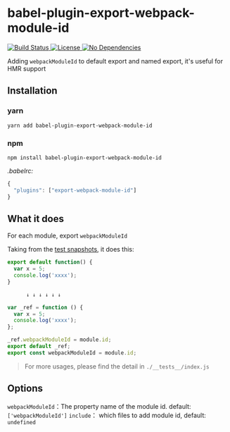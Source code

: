 # babel-plugin-export-webpack-module-id

<p>
  <a href="https://www.npmjs.com/package/babel-plugin-export-webpack-module-id">
    <img src="https://img.shields.io/teamcity/codebetter/bt428.svg" alt="Build Status" />
  </a>

  <a href="https://www.npmjs.com/package/babel-plugin-export-webpack-module-id">
    <img src="https://img.shields.io/npm/l/express.svg" alt="License" />
  </a>

  <a href="https://www.npmjs.com/package/babel-plugin-export-webpack-module-id">
    <img src="https://img.shields.io/badge/dependencies-none-brightgreen.svg" alt="No Dependencies" />
  </a>
</p>

Adding `webpackModuleId` to default export and named export, it's useful for HMR support

## Installation

### yarn
```
yarn add babel-plugin-export-webpack-module-id
```

### npm 
```
npm install babel-plugin-export-webpack-module-id
```

*.babelrc:*
```js
{
  "plugins": ["export-webpack-module-id"]
}
```


## What it does

For each module, export `webpackModuleId`

Taking from the [test snapshots](./__tests__/__snapshots__/index.js.snap), it does this:

```js
export default function() {
  var x = 5;
  console.log('xxxx');
}

      ↓ ↓ ↓ ↓ ↓ ↓

var _ref = function () {
  var x = 5;
  console.log('xxxx');
};

_ref.webpackModuleId = module.id;
export default _ref;
export const webpackModuleId = module.id;
```

> For more usages, please find the detail in `./__tests__/index.js`


## Options

`webpackModuleId`：The property name of the module id. default: `['webpackModuleId']`
`include`： which files to add module id, default: `undefined`
